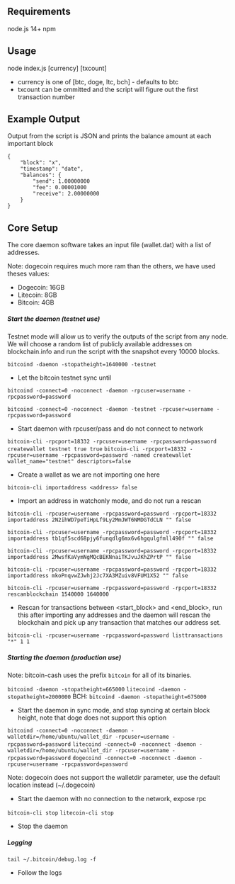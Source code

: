 ## Requirements

node.js 14+
npm

## Usage

node index.js [currency] [txcount]

- currency is one of [btc, doge, ltc, bch] - defaults to btc
- txcount can be ommitted and the script will figure out the first transaction number

## Example Output

Output from the script is JSON and prints the balance amount at each important block

```
{
    "block": "x",
    "timestamp": "date",
    "balances": {
        "send": 1.00000000
        "fee": 0.00001000
        "receive": 2.00000000
    }
}
```

## Core Setup

The core daemon software takes an input file (wallet.dat) with a list of addresses.

Note: dogecoin requires much more ram than the others, we have used theses values:
- Dogecoin: 16GB
- Litecoin: 8GB
- Bitcoin: 4GB

##### Start the daemon (testnet use)

Testnet mode will allow us to verify the outputs of the script from any node.
We will choose a random list of publicly available addresses on blockchain.info and run the script with the snapshot every 10000 blocks.

`bitcoind -daemon -stopatheight=1640000 -testnet`
- Let the bitcoin testnet sync until <block>

`bitcoind -connect=0 -noconnect -daemon -rpcuser=username -rpcpassword=password`

`bitcoind -connect=0 -noconnect -daemon -testnet -rpcuser=username -rpcpassword=password`

- Start daemon with rpcuser/pass and do not connect to network

`bitcoin-cli -rpcport=18332 -rpcuser=username -rpcpassword=password createwallet testnet true true`
`bitcoin-cli -rpcport=18332 -rpcuser=username -rpcpassword=password -named createwallet wallet_name="testnet" descriptors=false`

- Create a wallet as we are not importing one here

`bitcoin-cli importaddress <address> false`
- Import an address in watchonly mode, and do not run a rescan

`bitcoin-cli -rpcuser=username -rpcpassword=password -rpcport=18332 importaddress 2N2ihWD7peTiHpLf9Ly2MmJWT6NMDGTdCLN "" false`

`bitcoin-cli -rpcuser=username -rpcpassword=password -rpcport=18332 importaddress tb1qf5scd68pjy6funqdlg6mx6v6hgqulgfmll490f "" false`

`bitcoin-cli -rpcuser=username -rpcpassword=password -rpcport=18332 importaddress 2MwsfKaVymNgMQcBEKNnaiTKJvuJKhZPrtP "" false`

`bitcoin-cli -rpcuser=username -rpcpassword=password -rpcport=18332 importaddress mkoPnqvwZJwhj2Jc7XA3MZuiv8VFUM1X52 "" false`

`bitcoin-cli -rpcuser=username -rpcpassword=password -rpcport=18332 rescanblockchain 1540000 1640000`

- Rescan for transactions between <start_block> and <end_block>, run this after importing any addresses and the daemon will rescan the blockchain and pick up any transaction that matches our address set.

`bitcoin-cli -rpcuser=username -rpcpassword=password listtransactions "*" 1 1`

##### Starting the daemon (production use)

Note: bitcoin-cash uses the prefix `bitcoin` for all of its binaries.

`bitcoind -daemon -stopatheight=665000`
`litecoind -daemon -stopatheight=2000000`
BCH: `bitcoind -daemon -stopatheight=675000`

- Start the daemon in sync mode, and stop syncing at certain block height, note that doge does not support this option

`bitcoind -connect=0 -noconnect -daemon -walletdir=/home/ubuntu/wallet_dir -rpcuser=username -rpcpassword=password`
`litecoind -connect=0 -noconnect -daemon -walletdir=/home/ubuntu/wallet_dir -rpcuser=username -rpcpassword=password`
`dogecoind -connect=0 -noconnect -daemon -rpcuser=username -rpcpassword=password`

Note: dogecoin does not support the walletdir parameter, use the default location instead (~/.dogecoin)

- Start the daemon with no connection to the network, expose rpc 

`bitcoin-cli stop`
`litecoin-cli stop`

- Stop the daemon

##### Logging

`tail ~/.bitcoin/debug.log -f`
- Follow the logs